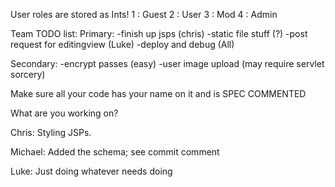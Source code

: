 User roles are stored as Ints!
1 : Guest
2 : User
3 : Mod
4 : Admin

Team TODO list:
Primary: -finish up jsps (chris)
         -static file stuff (?)
         -post request for editingview (Luke)
         -deploy and debug (All)
         
Secondary: -encrypt passes (easy)
           -user image upload (may require servlet sorcery)


Make sure all your code has your name on it and is SPEC COMMENTED

What are you working on?

Chris: Styling JSPs.

Michael: Added the schema; see commit comment

Luke: Just doing whatever needs doing
